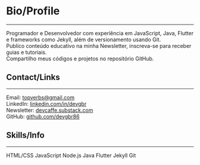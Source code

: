 # Bio/Profile 
---      

Programador e Desenvolvedor com experiência em
JavaScript, Java, Flutter e frameworks como Jekyll,
além de versionamento usando Git.       
Publico conteúdo educativo na minha Newsletter,
inscreva-se para receber guias e tutoriais.        
Compartilho meus códigos e projetos no repositório GitHub.

## Contact/Links 
---  

<div class="contact-info">
    <div class="contact-item">
        <span class="contact-label">Email:</span>
        <a href="mailto:topverbs@gmail.com">topverbs@gmail.com</a>
    </div>
    <div class="contact-item">
        <span class="contact-label">LinkedIn:</span>
        <a href="https://www.linkedin.com/in/devgbr/" target="_blank" rel="noopener noreferrer">linkedin.com/in/devgbr</a>
    </div>
    <div class="contact-item">
        <span class="contact-label">Newsletter:</span>
        <a href="https://devcaffe.substack.com" target="_blank" rel="noopener noreferrer">devcaffe.substack.com</a>
    </div>
    <div class="contact-item">
        <span class="contact-label">GitHub:</span>
        <a href="https://github.com/devgbr86" target="_blank" rel="noopener noreferrer">github.com/devgbr86</a>
    </div>
</div>      

## Skills/Info
---

<div class="tech-skills">
     <span class="tech-badge">HTML/CSS</span>
     <span class="tech-badge">JavaScript</span>
     <span class="tech-badge">Node.js</span>
     <span class="tech-badge">Java</span>
     <span class="tech-badge">Flutter</span>
     <span class="tech-badge">Jekyll</span>
     <span class="tech-badge">Git</span>
</div>     